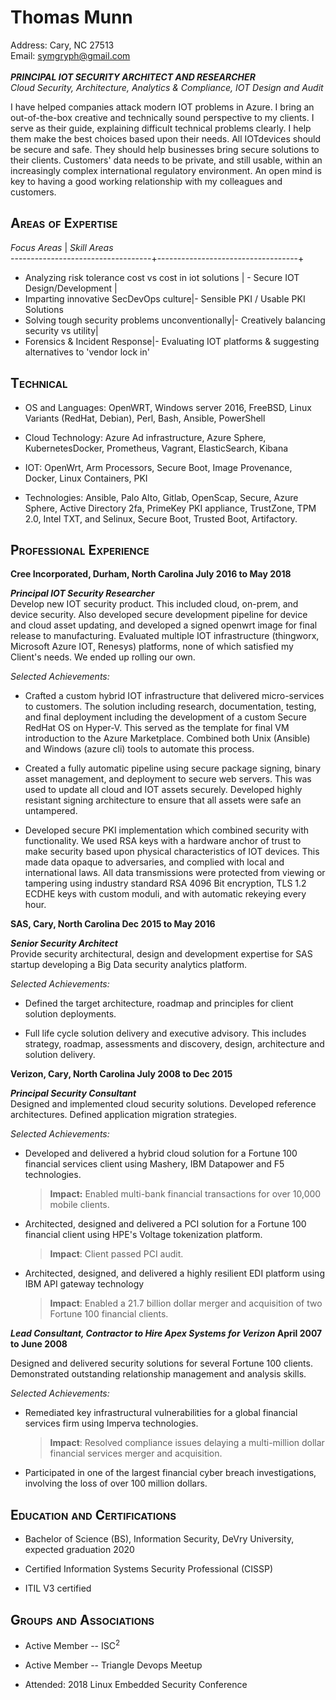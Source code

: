 # Thomas Munn
Address: Cary, NC 27513 <br>
Email: [symgryph@gmail.com](mailto:symgryph@gmail.com)<br>
<br>***PRINCIPAL IOT SECURITY ARCHITECT AND RESEARCHER***<br>
*Cloud Security, Architecture, Analytics & Compliance, IOT Design and
Audit*

I have helped companies attack modern IOT problems in Azure. I bring an out-of-the-box creative and technically sound perspective to my clients. I serve as their guide, explaining difficult technical problems clearly. I help them make the best choices based upon their needs. All IOTdevices should be secure and safe. They should help businesses bring secure solutions to their clients. Customers' data needs to be private, and still usable, within an increasingly complex international
regulatory environment. An open mind is key to having a good working relationship with my colleagues and customers.

## <span style="font-variant:small-caps;">Areas of Expertise</span>

*Focus Areas* | *Skill Areas*                     
-----------------------------------+-----------------------------------+
 -   Analyzing risk tolerance cost vs cost in iot solutions   | -   Secure IOT Design/Development |
-   Imparting innovative SecDevOps culture|-  Sensible PKI / Usable PKI Solutions
-   Solving tough security problems unconventionally|- Creatively balancing security vs utility|
- Forensics & Incident Response|- Evaluating IOT platforms & suggesting alternatives to 'vendor lock in'                                 


## <span style="font-variant:small-caps;">Technical</span>

-   OS and Languages: OpenWRT, Windows server 2016, FreeBSD, Linux Variants (RedHat, Debian), Perl, Bash, Ansible, PowerShell
-   Cloud Technology: Azure Ad infrastructure, Azure Sphere, KubernetesDocker, Prometheus, Vagrant, ElasticSearch, Kibana

-   IOT: OpenWrt, Arm Processors, Secure Boot, Image Provenance, Docker, Linux Containers, PKI

-   Technologies: Ansible, Palo Alto, Gitlab, OpenScap, Secure, Azure Sphere, Active Directory 2fa, PrimeKey PKI appliance, TrustZone, TPM 2.0, Intel TXT, and Selinux, Secure Boot, Trusted Boot, Artifactory.

## <span style="font-variant:small-caps;">Professional Experience</span>

**Cree Incorporated, Durham, North Carolina July 2016 to May 2018**

***Principal IOT Security Researcher***<br>
Develop new IOT security product. This included cloud, on-prem, and device security. Also developed secure development pipeline for device and cloud asset updating, and developed a signed openwrt image for final release to manufacturing. Evaluated multiple IOT infrastructure (thingworx, Microsoft Azure IOT, Renesys) platforms, none of which satisfied my Client's needs. We ended up rolling our own.

*Selected Achievements:*

-   Crafted a custom hybrid IOT infrastructure that delivered micro-services to customers. The solution including research, documentation, testing, and final deployment including the development of a custom Secure RedHat OS on Hyper-V. This served as the template for final VM introduction to the Azure Marketplace. Combined both Unix (Ansible) and Windows (azure cli) tools to automate this process.

-   Created a fully automatic pipeline using secure package signing, binary asset management, and deployment to secure web servers. This was used to update all cloud and IOT assets securely. Developed highly resistant signing architecture to ensure that all assets were safe an untampered.

-   Developed secure PKI implementation which combined security with functionality. We used RSA keys with a hardware anchor of trust to make security based upon physical characteristics of IOT devices. This made data opaque to adversaries, and complied with local and international laws. All data transmissions were protected from viewing or tampering using industry standard RSA 4096 Bit encryption, TLS 1.2 ECDHE keys with custom moduli, and with automatic rekeying every hour.

**SAS, Cary, North Carolina Dec 2015 to May 2016**

***Senior Security Architect***<br>
Provide security architectural, design and development expertise for
SAS startup developing a Big Data security analytics platform.

*Selected Achievements:*

-   Defined the target architecture, roadmap and principles for client solution deployments.

<!-- -->

-   Full life cycle solution delivery and executive advisory. This includes strategy, roadmap, assessments and discovery, design, architecture and solution delivery.

**Verizon, Cary, North Carolina July 2008 to Dec 2015**

***Principal Security Consultant***<br>
Designed and implemented cloud security solutions. Developed reference architectures. Defined application migration strategies.

*Selected Achievements:*

-   Developed and delivered a hybrid cloud solution for a Fortune 100 financial services client using Mashery, IBM Datapower and F5 technologies. 
    >**Impact:** Enabled multi-bank financial transactions for over 10,000 mobile clients.

-   Architected, designed and delivered a PCI solution for a Fortune 100 financial client using HPE's Voltage tokenization platform.
    > **Impact**: Client passed PCI audit.

-   Architected, designed, and delivered a highly resilient EDI platform using IBM API gateway technology
    > **Impact**: Enabled a 21.7 billion dollar merger and acquisition of two Fortune 100 financial clients.

***Lead Consultant, Contractor to Hire Apex Systems for Verizon* April
2007 to June 2008**

Designed and delivered security solutions for several Fortune 100 clients. Demonstrated outstanding relationship management and analysis skills.

*Selected Achievements:*

-   Remediated key infrastructural vulnerabilities for a global financial services firm using Imperva technologies.
    > **Impact**: Resolved compliance issues delaying a multi-million dollar financial services merger and acquisition.

-   Participated in one of the largest financial cyber breach investigations, involving the loss of over 100 million dollars.

## <span style="font-variant:small-caps;">Education and Certifications</span>

-   Bachelor of Science (BS), Information Security, DeVry University, expected graduation 2020

-   Certified Information Systems Security Professional (CISSP)

-   ITIL V3 certified

## <span style="font-variant:small-caps;">Groups and Associations</span>

-   Active Member -- ISC<sup>2</sup>

-   Active Member -- Triangle Devops Meetup

-   Attended: 2018 Linux Embedded Security Conference

